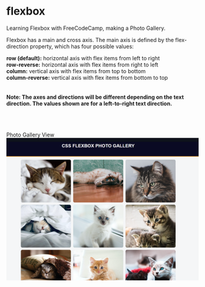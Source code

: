 # flexbox
Learning Flexbox with FreeCodeCamp, making a Photo Gallery. <br>


Flexbox has a main and cross axis. The main axis is defined by the flex-direction property, which has four possible values:

<strong>row (default):</strong> horizontal axis with flex items from left to right <br>
<strong>row-reverse:</strong> horizontal axis with flex items from right to left <br>
<strong>column:</strong> vertical axis with flex items from top to bottom <br>
<strong>column-reverse:</strong> vertical axis with flex items from bottom to top <br> <br> <br>
<strong>Note: The axes and directions will be different depending on the text direction. The values shown are for a left-to-right text direction.</strong> <br>
<br><br><br>

Photo Gallery View
<img src="https://github.com/oliverSarah/flexbox/blob/main/flexbox-final.png?raw=true">
